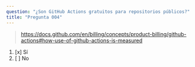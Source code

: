 ```yaml
---
question: "¿Son GitHub Actions gratuitos para repositorios públicos?"
title: "Pregunta 004"
---
```


> https://docs.github.com/en/billing/concepts/product-billing/github-actions#how-use-of-github-actions-is-measured
1. [x] Sí
1. [ ] No
